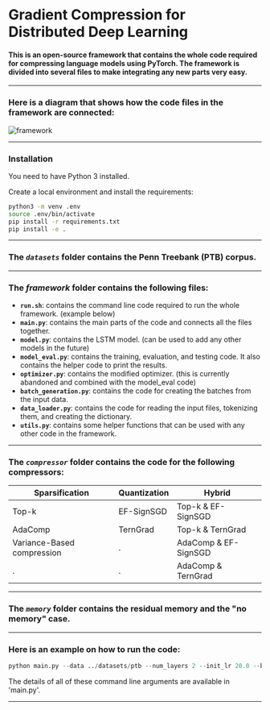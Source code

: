 # Gradient Compression for Distributed Deep Learning

#### This is an open-source framework that contains the whole code required for compressing language models using PyTorch. The framework is divided into several files to make integrating any new parts very easy. 

___

### Here is a diagram that shows how the code files in the framework are connected:
![framework](https://i.ibb.co/TTBNh0N/framework.png)
___

### Installation
You need to have Python 3 installed.

Create a local environment and install the requirements:
```bash
python3 -m venv .env
source .env/bin/activate
pip install -r requirements.txt
pip install -e .
```
___


### The *`datasets`* folder contains the Penn Treebank (PTB) corpus. 

___

### The *framework* folder contains the following files:
- **`run.sh`**: contains the command line code required to run the whole framework. (example below)
- **`main.py`**: contains the main parts of the code and connects all the files together.
- **`model.py`**: contains the LSTM model. (can be used to add any other models in the future)
- **`model_eval.py`**: contains the training, evaluation, and testing code. It also contains the helper code to print the results.
- **`optimizer.py`**: contains the modified optimizer. (this is currently abandoned and combined with the model_eval code)
- **`batch_generation.py`**: contains the code for creating the batches from the input data.
- **`data_loader.py`**: contains the code for reading the input files, tokenizing them, and creating the dictionary. 
- **`utils.py`**: contains some helper functions that can be used with any other code in the framework.

___

### The *`compressor`* folder contains the code for the following compressors:
Sparsification | Quantization | Hybrid
------------ | ------------- | -------------
Top-k | EF-SignSGD | Top-k & EF-SignSGD
AdaComp | TernGrad | Top-k & TernGrad
Variance-Based compression | . | AdaComp & EF-SignSGD
. | . | AdaComp & TernGrad

___

### The *`memory`* folder contains the residual memory and the "no memory" case.

___

### Here is an example on how to run the code:
```python
python main.py --data ../datasets/ptb --num_layers 2 --init_lr 20.0 --bptt 43 --dropout 0.7003 --lr_decay 0.0 --epochs 70 --eval_batch_size 10 --test_batch_size 10 --seed 1111 --log_interval 1 --clip 0.25 --use_gpu true --emb_size 700 --num_hid 700 --num_workers 1 --batch_size 128 --compressor topk --compress_ratio 0.001 --memory residual --exp_name Test_Experiment --project_name Test_Project
```
The details of all of these command line arguments are available in 'main.py'.

___
